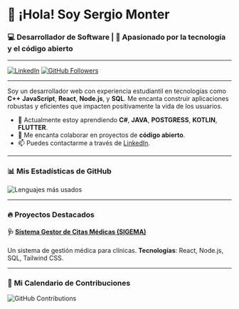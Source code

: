# 👋 ¡Hola! Soy Sergio Monter

### 💻 Desarrollador de Software | 🚀 Apasionado por la tecnología y el código abierto

---

[![LinkedIn](https://img.shields.io/badge/LinkedIn-blue?style=flat&logo=linkedin)](https://www.linkedin.com/in/sergio-m-l-ab6614259/)
[![GitHub Followers](https://img.shields.io/github/followers/tuusuario?style=social)](https://github.com/dazer-m-l?tab=followers)

---
Soy un desarrollador web con experiencia estudiantil en tecnologías como **C++** **JavaScript**, **React**, **Node.js**, y **SQL**. Me encanta construir aplicaciones robustas y eficientes que impacten positivamente la vida de los usuarios.

- 🌱 Actualmente estoy aprendiendo **C#**, **JAVA**, **POSTGRESS**, **KOTLIN**, **FLUTTER**.
- 🤝 Me encanta colaborar en proyectos de **código abierto**.
- 📫 Puedes contactarme a través de [LinkedIn](https://www.linkedin.com/in/sergio-m-l-ab6614259/).

---

### 📊 **Mis Estadísticas de GitHub**

![Lenguajes más usados](https://github-readme-stats.vercel.app/api/top-langs/?username=dazer-m-l&layout=compact&theme=radical)

---

### 🔥 **Proyectos Destacados**

#### 🩺 [Sistema Gestor de Citas Médicas (SIGEMA)](https://github.com/dazer-m-l/SIGEMA)
Un sistema de gestión médica para clínicas. **Tecnologías**: React, Node.js, SQL, Tailwind CSS.

---

### 📅 **Mi Calendario de Contribuciones**

![GitHub Contributions](https://github-readme-activity-graph.cyclic.app/graph?username=dazer-m-l&theme=react-dark&hide_border=true&area=true)
